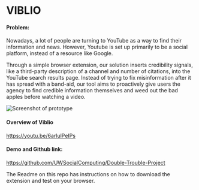# VIBLIO

#### Problem:

Nowadays, a lot of people are turning to YouTube as a way to find their information and news. However, Youtube is set up primarily to be a social platform, instead of a resource like Google.

Through a simple browser extension, our solution inserts credibility signals, like a third-party description of a channel and number of citations, into the YouTube search results page. Instead of trying to fix misinformation after it has spread with a band-aid, our tool aims to proactively give users the agency to find credible information themselves and weed out the bad apples before watching a video.

![Screenshot of prototype](/Double-Trouble/images/protoscreenshot.PNG)

#### Overview of Viblio
https://youtu.be/6arlulPeIPs


#### Demo and Github link:

https://github.com/UWSocialComputing/Double-Trouble-Project

The Readme on this repo has instructions on how to download the extension and test on your browser.